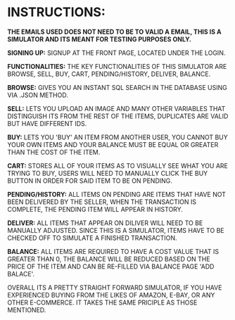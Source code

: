 # INSTRUCTIONS:

**THE EMAILS USED DOES NOT NEED TO BE TO VALID A EMAIL, THIS IS A SIMULATOR AND ITS MEANT FOR TESTING PURPOSES ONLY.**

**SIGNING UP:**
SIGNUP AT THE FRONT PAGE, LOCATED UNDER THE LOGIN.

**FUNCTIONALITIES:**
THE KEY FUNCTIONALITIES OF THIS SIMULATOR ARE BROWSE, SELL, BUY, CART, PENDING/HISTORY, DELIVER, BALANCE.

**BROWSE:**
GIVES YOU AN INSTANT SQL SEARCH IN THE DATABASE USING VIA .JSON METHOD.

**SELL:**
LETS YOU UPLOAD AN IMAGE AND MANY OTHER VARIABLES THAT DISTINGUISH ITS FROM THE REST OF THE ITEMS, DUPLICATES ARE VALID BUT HAVE DIFFERENT IDS.

**BUY:**
LETS YOU 'BUY' AN ITEM FROM ANOTHER USER, YOU CANNOT BUY YOUR OWN ITEMS AND YOUR BALANCE MUST BE EQUAL OR GREATER THAN THE COST OF THE ITEM.

**CART:**
STORES ALL OF YOUR ITEMS AS TO VISUALLY SEE WHAT YOU ARE TRYING TO BUY, USERS WILL NEED TO MANUALLY CLICK THE BUY BUTTON IN ORDER FOR SAID ITEM TO BE ON PENDING.

**PENDING/HISTORY:**
ALL ITEMS ON PENDING ARE ITEMS THAT HAVE NOT BEEN DELIVERED BY THE SELLER, WHEN THE TRANSACTION IS COMPLETE, THE PENDING ITEM WILL APPEAR IN HISTORY.

**DELIVER:**
ALL ITEMS THAT APPEAR ON DILIVER WILL NEED TO BE MANUALLY ADJUSTED. SINCE THIS IS A SIMULATOR, ITEMS HAVE TO BE CHECKED OFF TO SIMULATE A FINISHED TRANSACTION.

**BALANCE:**
ALL ITEMS ARE REQUIRED TO HAVE A COST VALUE THAT IS GREATER THAN 0, THE BALANCE WILL BE REDUCED BASED ON THE PRICE OF THE ITEM AND CAN BE RE-FILLED VIA BALANCE PAGE 'ADD BALACE'.


OVERALL ITS A PRETTY STRAIGHT FORWARD SIMULATOR, IF YOU HAVE EXPERIENCED BUYING FROM THE LIKES OF AMAZON, E-BAY, OR ANY OTHER E-COMMERCE. IT TAKES THE SAME PRICIPLE AS THOSE MENTIONED. 

